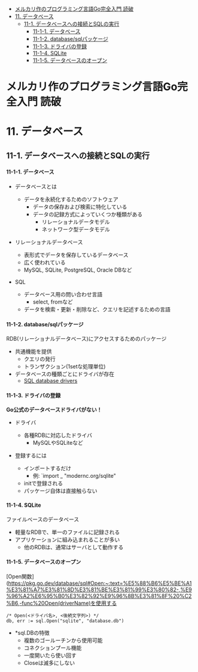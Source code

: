 - [メルカリ作のプログラミング言語Go完全入門 読破](#メルカリ作のプログラミング言語go完全入門-読破)
- [11. データベース](#11-データベース)
  - [11-1. データベースへの接続とSQLの実行](#11-1-データベースへの接続とsqlの実行)
      - [11-1-1. データベース](#11-1-1-データベース)
      - [11-1-2. database/sqlパッケージ](#11-1-2-databasesqlパッケージ)
      - [11-1-3. ドライバの登録](#11-1-3-ドライバの登録)
      - [11-1-4. SQLite](#11-1-4-sqlite)
      - [11-1-5. データベースのオープン](#11-1-5-データベースのオープン)
# メルカリ作のプログラミング言語Go完全入門 読破
# 11. データベース
## 11-1. データベースへの接続とSQLの実行
#### 11-1-1. データベース
- データベースとは
  - データを永続化するためのソフトウェア
    - データの保存および検索に特化している
    - データの記録方式によっていくつか種類がある
      - リレーショナルデータモデル
      - ネットワーク型データモデル

- リレーショナルデータベース
  - 表形式でデータを保存しているデータベース
  - 広く使われている
  - MySQL, SQLite, PostgreSQL, Oracle DBなど

- SQL
  - データベース用の問い合わせ言語
    - select, fromなど
  - データを検索・更新・削除など、クエリを記述するための言語

#### 11-1-2. database/sqlパッケージ
RDB(リレーショナルデータベース)にアクセスするためのパッケージ
- 共通機能を提供
  - クエリの発行
  - トランザクション(1setな処理単位)
- データベースの種類ごとにドライバが存在
  - [SQL database drivers](https://github.com/golang/go/wiki/SQLDrivers)

#### 11-1-3. ドライバの登録
**Go公式のデータベースドライバがない！**
- ドライバ
  - 各種RDBに対応したドライバ
    - MySQLやSQLiteなど

- 登録するには
  - インポートするだけ
    - 例: `import _ "modernc.org/sqlite"
  - initで登録される
  - パッケージ自体は直接触らない

#### 11-1-4. SQLite
ファイルベースのデータベース
- 軽量なRDBで、単一のファイルに記録される
- アプリケーションに組み込まれることが多い
  - 他のRDBは、通常はサーバとして動作する

#### 11-1-5. データベースのオープン
[Open関数](https://pkg.go.dev/database/sql#Open:~:text=%E5%88%B6%E5%BE%A1%E3%81%A7%E3%81%8D%E3%81%BE%E3%81%99%E3%80%82-,%E9%96%A2%E6%95%B0%E3%82%92%E9%96%8B%E3%81%8F%20%C2%B6,-func%20Open(driverName)を使用する
```go:
/* Open(<ドライバ名>, <後続文字列>) */
db, err := sql.Open("sqlite", "database.db")
```

- *sql.DBの特徴
  - 複数のゴールーチンから使用可能
  - コネクションプール機能
  - 一度開いたら使い回す
  - Closeは滅多にしない
